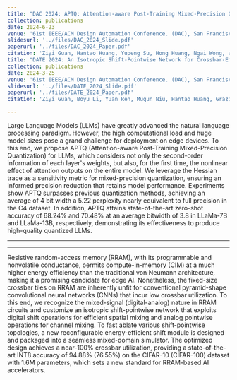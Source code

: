 ```yaml
---
title: "DAC 2024: APTQ: Attention-aware Post-Training Mixed-Precision Quantization for Large Language Models"
collection: publications
date: 2024-6-23
venue: '61st IEEE/ACM Design Automation Conference. (DAC), San Francisco, CA'
slidesurl: '../files/DAC_2024_Slide.pdf'
paperurl: '../files/DAC_2024_Paper.pdf'
citation: 'Ziyi Guan, Hantao Huang, Yupeng Su, Hong Huang, Ngai Wong, and Hao Yu. 2024. APTQ: Attention-aware Post-Training Mixed-Precision Quantization for Large Language Models. Ziyi Guan, Hantao Huang, Yupeng Su, Hong Huang, Ngai Wong and Hao Yu, “APTQ: Attention-aware Post-Training Mixed-Precision Quantization for Large Language Models”, In Proceedings of DAC 2024: 61st IEEE/ACM Design Automation Conference, San Francisco, CA, June 23-27, 2024'
title: "DATE 2024: An Isotropic Shift-Pointwise Network for Crossbar-Efficient Neural Network Design"
collection: publications
date: 2024-3-25
venue: '61st IEEE/ACM Design Automation Conference. (DAC), San Francisco, CA'
slidesurl: '../files/DATE_2024_Slide.pdf'
paperurl: '../files/DATE_2024_Paper.pdf'
citation: 'Ziyi Guan, Boyu Li, Yuan Ren, Muqun Niu, Hantao Huang, Graziano Chesi, Hao Yu and Ngai Wong, “An Isotropic Shift-Pointwise Network for Crossbar-Efficient Neural Network Design”, Design, Automation & Test in Europe Conference & Exhibition (DATE), March 25, Valencia, 2024.'

---
```


Large Language Models (LLMs) have greatly advanced the natural language processing paradigm. However, the high computational load and huge model sizes pose a grand challenge for deployment on edge devices. To this end, we propose APTQ (Attention-aware Post-Training Mixed-Precision Quantization) for LLMs, which considers not only the second-order information of each layer's weights, but also, for the first time, the nonlinear effect of attention outputs on the entire model. We leverage the Hessian trace as a sensitivity metric for mixed-precision quantization, ensuring an informed precision reduction that retains model performance. Experiments show APTQ surpasses previous quantization methods, achieving an average of 4 bit width a 5.22 perplexity nearly equivalent to full precision in the C4 dataset. In addition, APTQ attains state-of-the-art zero-shot accuracy of 68.24% and 70.48% at an average bitwidth of 3.8 in LLaMa-7B and LLaMa-13B, respectively, demonstrating its effectiveness to produce high-quality quantized LLMs.

---

---

Resistive random-access memory (RRAM), with its programmable and nonvolatile conductance, permits compute-in-memory (CIM) at a much higher energy efficiency than the traditional von Neumann architecture, making it a promising candidate for edge AI. Nonetheless, the fixed-size crossbar tiles on RRAM are inherently unfit for conventional pyramid-shape convolutional neural networks (CNNs) that incur low crossbar utilization. To this end, we recognize the mixed-signal (digital-analog) nature in RRAM circuits and customize an isotropic shift-pointwise network that exploits digital shift operations for efficient spatial mixing and analog pointwise operations for channel mixing. To fast ablate various shift-pointwise topologies, a new reconfigurable energy-efficient shift module is designed and packaged into a seamless mixed-domain simulator. The optimized design achieves a near-100% crossbar utilization, providing a state-of-the-art INT8 accuracy of 94.88% (76.55%) on the CIFAR-10 (CIFAR-100) dataset with 1.6M parameters, which sets a new standard for RRAM-based AI accelerators.
